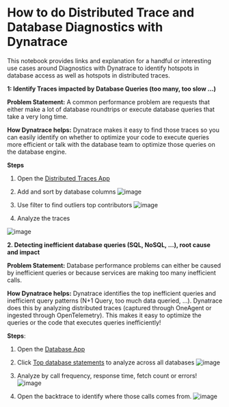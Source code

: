 # How to do Distributed Trace and Database Diagnostics with Dynatrace

This notebook provides links and explanation for a handful or interesting use cases around Diagnostics with Dynatrace to identify hotspots in database access as well as hotspots in distributed traces.

**1: Identify Traces impacted by Database Queries (too many, too slow ...)**

**Problem Statement:** A common performance problem are requests that either make a lot of database roundtrips or execute database queries that take a very long time.

**How Dynatrace helps:** Dynatrace makes it easy to find those traces so you can easily identify on whether to optimize your code to execute queries more efficient or talk with the database team to optimize those queries on the database engine.

**Steps**

1. Open the [Distributed Traces App](https://wkf10640.apps.dynatrace.com/ui/apps/dynatrace.classic.distributed.traces/ui/diagnostictools/purepaths)
2. Add and sort by database columns
![image](https://github.com/user-attachments/assets/25a65036-5866-4c67-9d6c-d66a360ceb1a)

3. Use filter to find outliers top contributors
![image](https://github.com/user-attachments/assets/3570d001-b389-4ff9-b710-748c2cecff65)

4. Analyze the traces 

![image](https://github.com/user-attachments/assets/6ebbb1e8-6715-45d2-b44a-14f58bd8bb40)

**2\. Detecting inefficient database queries (SQL, NoSQL, ...), root cause and impact**

**Problem Statement:** Database performance problems can either be caused by inefficient queries or because services are making too many inefficient calls.

**How Dynatrace helps:** Dynatrace identifies the top inefficient queries and inefficient query patterns (N+1 Query, too much data queried, ...). Dynatrace does this by analyzing distributed traces (captured through OneAgent or ingested through OpenTelemetry). This makes it easy to optimize the queries or the code that executes queries inefficiently!

**Steps**:

1. Open the [Database App](https://wkf10640.apps.dynatrace.com/ui/apps/dynatrace.classic.databases/ui/databases)
2. Click [Top database statements](https://wkf10640.live.dynatrace.com/ui/diagnostictools/mda?gtf=-2h&gf=all&mdaId=topdb)﻿ to analyze across all databases
![image](https://github.com/user-attachments/assets/482e2250-1543-4ea8-b3e8-9589b468a7de)

3. Analyze by call frequency, response time, fetch count or errors!
![image](https://github.com/user-attachments/assets/234bce9c-7503-4ccd-aee6-dde1fa71fdd2)

5. Open the backtrace to identify where those calls comes from.
![image](https://github.com/user-attachments/assets/9a91320a-ce95-4255-9eb1-b2f6f2f58237)

